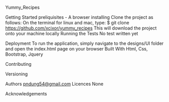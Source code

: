 Yummy_Recipes

Getting Started
    preliquisites
        - A browser
    installing
    Clone the project as follows:
    On the terminal for linux and mac, type: 
        $   git clone https://github.com/xcixor/yummy_recipes
    This will download the project onto your machine locally
Running the Tests
        No test written yet

Deployment
    To run the application, simply navigate to the designs/UI folder and open the index.html page on your browser
Built With
        Html, Css, Bootstrap, Jquery

Contributing

Versioning

Authors
    pndung54@gmail.com
Licences
None

Acknowledgements